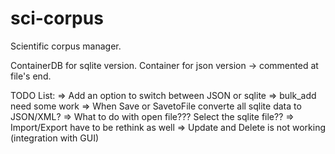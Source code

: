 sci-corpus
==========

Scientific corpus manager.

ContainerDB for sqlite version.
Container for json version -> commented at file's end.

TODO List:
  => Add an option to switch between JSON or sqlite
  => bulk_add need some work
  => When Save or SavetoFile converte all sqlite data to JSON/XML?
  => What to do with open file??? Select the sqlite file??
  => Import/Export have to be rethink as well
  => Update and Delete is not working (integration with GUI)

  
